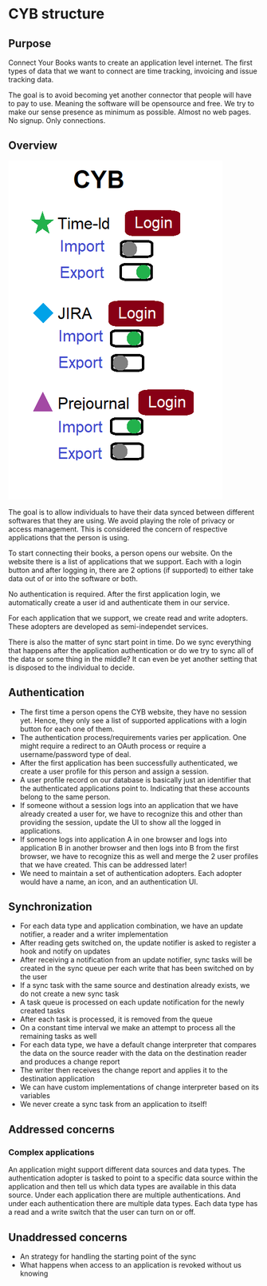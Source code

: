 # CYB structure

## Purpose
Connect Your Books wants to create an application level internet. The first types of data that we want to connect are time tracking, invoicing and issue tracking data.

The goal is to avoid becoming yet another connector that people will have to pay to use. Meaning the software will be opensource and free. We try to make our sense presence as minimum as possible. Almost no web pages. No signup. Only connections.

## Overview
<img src="https://github.com/pondersource/CYB/blob/main/Design%20Information/concept.png?raw=true"/>

The goal is to allow individuals to have their data synced between different softwares that they are using. We avoid playing the role of privacy or access management. This is considered the concern of respective applications that the person is using.

To start connecting their books, a person opens our website. On the website there is a list of applications that we support. Each with a login button and after logging in, there are 2 options (if supported) to either take data out of or into the software or both.

No authentication is required. After the first application login, we automatically create a user id and authenticate them in our service.

For each application that we support, we create read and write adopters. These adopters are developed as semi-independet services.

There is also the matter of sync start point in time. Do we sync everything that happens after the application authentication or do we try to sync all of the data or some thing in the middle? It can even be yet another setting that is disposed to the individual to decide.

## Authentication
- The first time a person opens the CYB website, they have no session yet. Hence, they only see a list of supported applications with a login button for each one of them.
- The authentication process/requirements varies per application. One might require a redirect to an OAuth process or require a username/password type of deal.
- After the first application has been successfully authenticated, we create a user profile for this person and assign a session.
- A user profile record on our database is basically just an identifier that the authenticated applications point to. Indicating that these accounts belong to the same person.
- If someone without a session logs into an application that we have already created a user for, we have to recognize this and other than providing the session, update the UI to show all the logged in applications.
- If someone logs into application A in one browser and logs into application B in another browser and then logs into B from the first browser, we have to recognize this as well and merge the 2 user profiles that we have created. This can be addressed later!
- We need to maintain a set of authentication adopters. Each adopter would have a name, an icon, and an authentication UI.

## Synchronization
- For each data type and application combination, we have an update notifier, a reader and a writer implementation
- After reading gets switched on, the update notifier is asked to register a hook and notify on updates
- After receiving a notification from an update notifier, sync tasks will be created in the sync queue per each write that has been switched on by the user
- If a sync task with the same source and destination already exists, we do not create a new sync task
- A task queue is processed on each update notification for the newly created tasks
- After each task is processed, it is removed from the queue
- On a constant time interval we make an attempt to process all the remaining tasks as well
- For each data type, we have a default change interpreter that compares the data on the source reader with the data on the destination reader and produces a change report
- The writer then receives the change report and applies it to the destination application
- We can have custom implementations of change interpreter based on its variables
- We never create a sync task from an application to itself!

## Addressed concerns
### Complex applications
An application might support different data sources and data types. The authentication adopter is tasked to point to a specific data source within the application and then tell us which data types are available in this data source. Under each application there are multiple authentications. And under each authentication there are multiple data types. Each data type has a read and a write switch that the user can turn on or off.

## Unaddressed concerns
- An strategy for handling the starting point of the sync
- What happens when access to an application is revoked without us knowing
